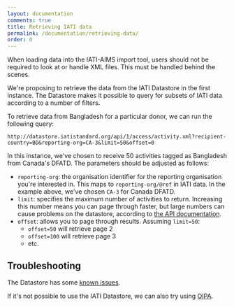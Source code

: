 ```yaml
---
layout: documentation
comments: true
title: Retrieving IATI data
permalink: /documentation/retrieving-data/
order: 0
---
```


When loading data into the IATI-AIMS import tool, users should not be required to look at or handle XML files. This must be handled behind the scenes.

We're proposing to retrieve the data from the IATI Datastore in the first instance. The Datastore makes it possible to query for subsets of IATI data according to a number of filters.

To retrieve data from Bangladesh for a particular donor, we can run the following query:

    http://datastore.iatistandard.org/api/1/access/activity.xml?recipient-country=BD&reporting-org=CA-3&limit=50&offset=0

In this instance, we've chosen to receive 50 activities tagged as Bangladesh from Canada's DFATD. The parameters should be adjusted as follows:

* `reporting-org`: the organisation identifier for the reporting organisation you're interested in. This maps to `reporting-org/@ref` in IATI data. In the example above, we've chosen `CA-3` for Canada DFATD.
* `limit`: specifies the maximum number of activities to return. Increasing this number means you can page through faster, but large numbers can cause problems on the datastore, according to [the API documentation](http://datastore.iatistandard.org/docs/api/).
* `offset`: allows you to page through results. Assuming `limit=50`:
  * `offset=50` will retrieve page 2
  * `offset=100` will retrieve page 3
  * etc.

## Troubleshooting

The Datastore has some [known issues](https://github.com/iati/iati-datastore/issues).

If it's not possible to use the IATI Datastore, we can also try using [OIPA](http://www.oipa.nl/api/v3/docs/).
